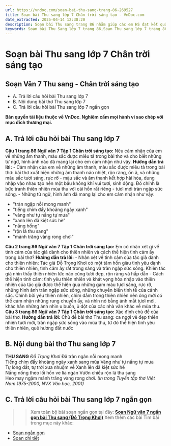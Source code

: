 ```yaml
---
url: https://vndoc.com/soan-bai-thu-sang-trang-86-269527
title: Soạn bài Thu sang lớp 7 Chân trời sáng tạo - VnDoc.com
date_extracted: 2025-04-14 12:38:20
description: Soạn bài Thu sang trang 86 nhằm giúp các em HS đạt kết quả tốt trong quá trình làm bài tập và học tập môn Ngữ văn lớp 7 sách Chân trời sáng tạo.
keywords: Soạn bài Thu Sang lớp 7 trang 86,Soạn Thu sang lớp 7 trang 86,soạn bài thu sang lớp 7 chân trời sáng tạo,Thu sang,Soạn bài Thu sang,Thu sang Đỗ Trọng Khơi,Soạn bài Thu sang trang 86,Soạn bài Thu sang Đỗ Trọng Khơi,Thu sang trang 86,Thu sang lớp 7,Soạn bài Thu sang lớp 7,Soạn Thu sang,Soạn văn 7 Thu sang,Soạn Ngữ văn 7 Thu sang,Soạn bài Thu sang 7,Soạn Thu sang lớp 7,Soạn văn Thu sang,soạn văn 7,ngữ văn 7,văn 7,soan van 7,soạn văn lớp 7,ngữ văn lớp 7,ngữ văn 7 tập 1,soạn ngữ văn 7
---
```


# Soạn bài Thu sang lớp 7 Chân trời sáng tạo
## **Soạn Văn 7 Thu sang - Chân trời sáng tạo**
  * A. Trả lời câu hỏi bài Thu sang lớp 7
  * B. Nội dung bài thơ Thu sang lớp 7
  * C. Trả lời câu hỏi bài Thu sang lớp 7 ngắn gọn 

**Bản quyền tài liệu thuộc về VnDoc. Nghiêm cấm mọi hành vi sao chép với mục đích thương mại.**
## **A. Trả lời câu hỏi bài Thu sang lớp 7**
**Câu 1 trang 86 Ngữ văn 7 Tập 1 Chân trời sáng tạo:** Nêu cảm nhận của em về những âm thanh, màu sắc được miêu tả trong bài thơ và cho biết những từ ngữ, hình ảnh nào đã mang lại cho em cảm nhận như vậy.
**Hướng dẫn trả lời:**
\- Cảm nhận của em về những âm thanh, màu sắc được miêu tả trong bài thơ: bài thơ xuất hiện những âm thanh náo nhiệt, rộn ràng, ồn ã, và những màu sắc tươi sáng, rực rỡ - màu sắc và âm thanh kết hợp hài hòa, dung nhập vào nhau tạo nên một bầu không khí vui tươi, sinh động. Đó chính là bức tranh thiên nhiên mùa thu với cái hồn rất riêng - tươi mới tràn ngập sức sống.
\- Những từ ngữ, hình ảnh đã mang lại cho em cảm nhận như vậy:
  * "tràn ngập nỗi mong manh"
  * "tiếng chim đẩy khoảng ngày xanh"
  * "vàng như tự nắng tự mưa"
  * "xanh lên đã kiệt sức hè"
  * "nắng hồng"
  * "rộn lá thu sang"
  * "mảnh trăng vàng rong chơi"

**Câu 2 trang 86 Ngữ văn 7 Tập 1 Chân trời sáng tạo:** Em có nhận xét gì về tình cảm của tác giả dành cho thiên nhiên và cách thể hiện tình cảm ấy trong bài thơ?
**Hướng dẫn trả lời:**
\- Nhân xét về tình cảm của tác giả dành cho thiên nhiên: Tác giả Đỗ Trọng Khơi có một tâm hồn giàu tình yêu dành cho thiên nhiên, tình cảm ấy rất trong sáng và tràn ngập sức sống. Khiến tác giả nhìn thấy thiên nhiên lức nào cũng tươi đẹp, rộn ràng và hấp dẫn
\- Cách thể hiện tình cảm: tình yêu thiên nhiên và khát vọng hòa nhập vào thiên nhiên của tác giả được thể hiện qua những gam màu tươi sáng, rực rỡ, những hình ảnh tràn ngập sức sống, những chuyển biến tinh tế của cảnh sắc. Chính bởi yêu thiên nhiên, chìm đắm trong thiên nhiên nên ông mới có thể cảm nhận những rung chuyển ấy, và nhìn nó bằng ánh mắt tươi mới, khác hẳn những ánh nhìn u buồn, ủ dột của các nhà văn khác về mùa thu.
**Câu 3 trang 86 Ngữ văn 7 Tập 1 Chân trời sáng tạo:** Xác định chủ đề của bài thơ.
**Hướng dẫn trả lời:**
Chủ đề bài thơ Thu sang: ca ngợi vẻ đẹp thiên nhiên tươi mới, tràn ngập sức sống vào mùa thu, từ đó thể hiện tình yêu thiên nhiên, quê hương đất nước
## **B. Nội dung bài thơ Thu sang lớp 7**
**THU SANG**
 _Đỗ Trọng Khơi_
Đã tràn ngân nỗi mong manh  
Tiếng chim đầy khoảng ngày xanh sang mùa
Vàng như tự nắng tự mưa  
Tự lòng đất, tự trời xưa nhuộm về
Xanh lên đã kiệt sức hè  
Nắng nồng theo lối hồn ve lìa ngàn
Vườn chiều rộn lá thu sang  
Heo may ngậm mảnh trăng vàng rong chơi.
_\(In trong Tuyển tập thơ Việt Nam 1975-2000, NVX Văn học, 2001\)_
## **C. Trả lời câu hỏi bài Thu sang lớp 7 ngắn gọn**
>> Xem toàn bộ bài soạn ngắn gọn tại đây: **[Soạn Ngữ văn 7 ngắn gọn bài Thu sang \(Đỗ Trọng Khơi\)](<https://vndoc.com/soan-bai-thu-sang-ngan-gon-269529>)**
Xem thêm các bài Tìm bài trong mục này khác:
  * [Soạn ngắn gọn](</soan-bai-thu-sang-ngan-gon-269529>)
  * [Soạn chi tiết](</soan-bai-thuc-hanh-tieng-viet-trang-86-87-269532>)

